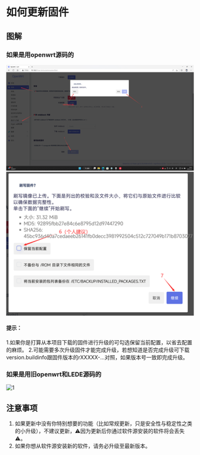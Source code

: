# 如何更新固件

## 图解

### 如果是用openwrt源码的
![1](../.gitbook/assets/Upgrade-1.png)
![2](../.gitbook/assets/Upgrade-2.png)
#### 提示：
1.如果你是打算从本项目下载的固件进行升级的可勾选保留当前配置，以省去配置的麻烦。 
2.可能需要多次升级固件才能完成升级，若想知道是否完成升级可下载version.buildinfo跟固件版本的rXXXXX-...对照，如果版本号一致即完成升级。
### 如果是用旧openwrt和LEDE源码的
![1](../.gitbook/assets/Upgrade.png)

## 注意事项

1. 如果更新中没有你特别想要的功能（比如常规更新，只是安全性与稳定性之类的小升级），不建议更新，⚠️因为更新后你通过软件源安装的软件将会丢失⚠️。
2. 如果你想从软件源安装新的软件，请务必升级至最新版本。

